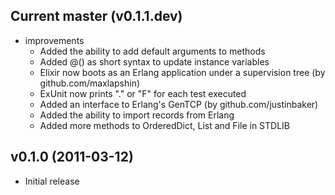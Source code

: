 ## Current master (v0.1.1.dev)

* improvements
  * Added the ability to add default arguments to methods
  * Added @() as short syntax to update instance variables
  * Elixir now boots as an Erlang application under a supervision tree (by github.com/maxlapshin)
  * ExUnit now prints "." or "F" for each test executed
  * Added an interface to Erlang's GenTCP (by github.com/justinbaker)
  * Added the ability to import records from Erlang
  * Added more methods to OrderedDict, List and File in STDLIB

## v0.1.0 (2011-03-12)

* Initial release